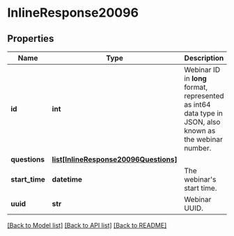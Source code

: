 # InlineResponse20096

## Properties
Name | Type | Description | Notes
------------ | ------------- | ------------- | -------------
**id** | **int** | Webinar ID in **long** format, represented as int64 data type in JSON, also known as the webinar number. | [optional] 
**questions** | [**list[InlineResponse20096Questions]**](InlineResponse20096Questions.md) |  | [optional] 
**start_time** | **datetime** | The webinar&#x27;s start time. | [optional] 
**uuid** | **str** | Webinar UUID. | [optional] 

[[Back to Model list]](../README.md#documentation-for-models) [[Back to API list]](../README.md#documentation-for-api-endpoints) [[Back to README]](../README.md)

